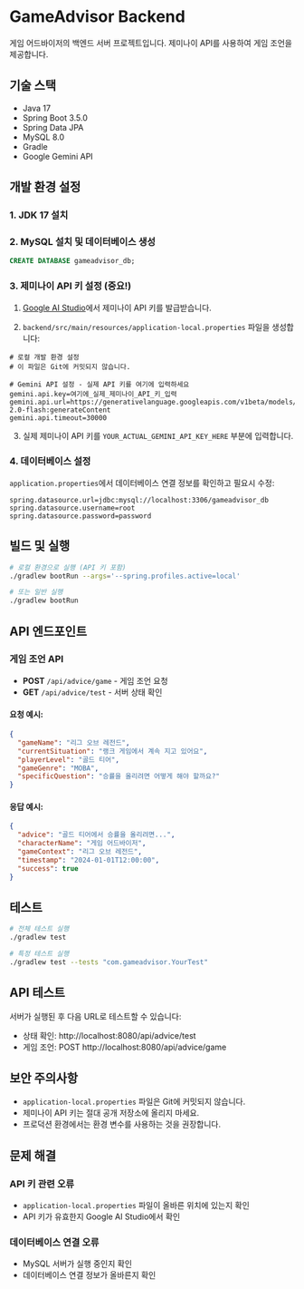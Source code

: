 # GameAdvisor Backend

게임 어드바이저의 백엔드 서버 프로젝트입니다. 제미나이 API를 사용하여 게임 조언을 제공합니다.

## 기술 스택

- Java 17
- Spring Boot 3.5.0
- Spring Data JPA
- MySQL 8.0
- Gradle
- Google Gemini API

## 개발 환경 설정

### 1. JDK 17 설치

### 2. MySQL 설치 및 데이터베이스 생성

```sql
CREATE DATABASE gameadvisor_db;
```

### 3. 제미나이 API 키 설정 (중요!)

1. [Google AI Studio](https://makersuite.google.com/app/apikey)에서 제미나이 API 키를 발급받습니다.

2. `backend/src/main/resources/application-local.properties` 파일을 생성합니다:

```properties
# 로컬 개발 환경 설정
# 이 파일은 Git에 커밋되지 않습니다.

# Gemini API 설정 - 실제 API 키를 여기에 입력하세요
gemini.api.key=여기에_실제_제미나이_API_키_입력
gemini.api.url=https://generativelanguage.googleapis.com/v1beta/models/gemini-2.0-flash:generateContent
gemini.api.timeout=30000
```

3. 실제 제미나이 API 키를 `YOUR_ACTUAL_GEMINI_API_KEY_HERE` 부분에 입력합니다.

### 4. 데이터베이스 설정

`application.properties`에서 데이터베이스 연결 정보를 확인하고 필요시 수정:

```properties
spring.datasource.url=jdbc:mysql://localhost:3306/gameadvisor_db
spring.datasource.username=root
spring.datasource.password=password
```

## 빌드 및 실행

```bash
# 로컬 환경으로 실행 (API 키 포함)
./gradlew bootRun --args='--spring.profiles.active=local'

# 또는 일반 실행
./gradlew bootRun
```

## API 엔드포인트

### 게임 조언 API

- **POST** `/api/advice/game` - 게임 조언 요청
- **GET** `/api/advice/test` - 서버 상태 확인

#### 요청 예시:

```json
{
  "gameName": "리그 오브 레전드",
  "currentSituation": "랭크 게임에서 계속 지고 있어요",
  "playerLevel": "골드 티어",
  "gameGenre": "MOBA",
  "specificQuestion": "승률을 올리려면 어떻게 해야 할까요?"
}
```

#### 응답 예시:

```json
{
  "advice": "골드 티어에서 승률을 올리려면...",
  "characterName": "게임 어드바이저",
  "gameContext": "리그 오브 레전드",
  "timestamp": "2024-01-01T12:00:00",
  "success": true
}
```

## 테스트

```bash
# 전체 테스트 실행
./gradlew test

# 특정 테스트 실행
./gradlew test --tests "com.gameadvisor.YourTest"
```

## API 테스트

서버가 실행된 후 다음 URL로 테스트할 수 있습니다:

- 상태 확인: http://localhost:8080/api/advice/test
- 게임 조언: POST http://localhost:8080/api/advice/game

## 보안 주의사항

- `application-local.properties` 파일은 Git에 커밋되지 않습니다.
- 제미나이 API 키는 절대 공개 저장소에 올리지 마세요.
- 프로덕션 환경에서는 환경 변수를 사용하는 것을 권장합니다.

## 문제 해결

### API 키 관련 오류
- `application-local.properties` 파일이 올바른 위치에 있는지 확인
- API 키가 유효한지 Google AI Studio에서 확인

### 데이터베이스 연결 오류
- MySQL 서버가 실행 중인지 확인
- 데이터베이스 연결 정보가 올바른지 확인